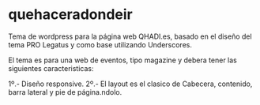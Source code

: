 # quehaceradondeir

Tema de wordpress para la página web QHADI.es, basado en el diseño del tema PRO Legatus y como base utilizando Underscores.

El tema es para una web de eventos, tipo magazine y debera tener las siguientes caracteristicas:

1º.- Diseño responsive.
2º.- El layout es el clasico de Cabecera, contenido, barra lateral y pie de página.ndolo.
